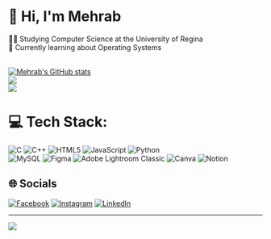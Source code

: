 # 👋 Hi, I'm Mehrab
👨‍💻 Studying Computer Science at the University of Regina<br>
💭 Currently learning about Operating Systems<br><br>


[![Mehrab's GitHub stats](https://github-readme-stats.vercel.app/api?username=mehrab7647&count_private=ture&show_icons=true&theme=radical&hide_rank=false)](https://github.com/mehrab7647/github-readme-stats)</br>
![](https://github-readme-streak-stats.herokuapp.com/?user=mehrab7647&theme=dark&hide_border=false)<br/>
![](https://github-readme-stats.vercel.app/api/top-langs/?username=mehrab7647&theme=dark&hide_border=false&include_all_commits=false&count_private=false&layout=compact)

# 💻 Tech Stack:
![C](https://img.shields.io/badge/c-%2300599C.svg?style=for-the-badge&logo=c&logoColor=white) 
![C++](https://img.shields.io/badge/c++-%2300599C.svg?style=for-the-badge&logo=c%2B%2B&logoColor=white) 
![HTML5](https://img.shields.io/badge/html5-%23E34F26.svg?style=for-the-badge&logo=html5&logoColor=white) 
![JavaScript](https://img.shields.io/badge/javascript-%23323330.svg?style=for-the-badge&logo=javascript&logoColor=%23F7DF1E) 
![Python](https://img.shields.io/badge/python-3670A0?style=for-the-badge&logo=python&logoColor=ffdd54) </br>
![MySQL](https://img.shields.io/badge/mysql-4479A1.svg?style=for-the-badge&logo=mysql&logoColor=white) 
![Figma](https://img.shields.io/badge/figma-%23F24E1E.svg?style=for-the-badge&logo=figma&logoColor=white) 
![Adobe Lightroom Classic](https://img.shields.io/badge/Adobe%20Lightroom%20Classic-31A8FF.svg?style=for-the-badge&logo=Adobe%20Lightroom%20Classic&logoColor=white) 
![Canva](https://img.shields.io/badge/Canva-%2300C4CC.svg?style=for-the-badge&logo=Canva&logoColor=white)
![Notion](https://img.shields.io/badge/Notion-%23000000.svg?style=for-the-badge&logo=notion&logoColor=white)


## 🌐 Socials
[![Facebook](https://img.shields.io/badge/Facebook-%231877F2.svg?logo=Facebook&logoColor=white)](https://facebook.com/https://www.facebook.com/mehrab.hossain.07) 
[![Instagram](https://img.shields.io/badge/Instagram-%23E4405F.svg?logo=Instagram&logoColor=white)](https://instagram.com/https://www.instagram.com/mehrab.h_/) 
[![LinkedIn](https://img.shields.io/badge/LinkedIn-%230077B5.svg?logo=linkedin&logoColor=white)](https://linkedin.com/in/https://www.linkedin.com/in/mehrabh/) 


---
[![](https://visitcount.itsvg.in/api?id=mehrab7647&icon=0&color=0)](https://visitcount.itsvg.in)
